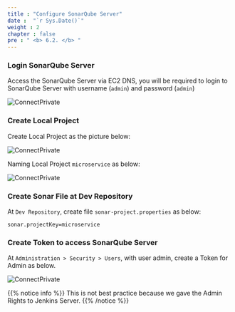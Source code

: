 ```yaml
---
title : "Configure SonarQube Server"
date :  "`r Sys.Date()`" 
weight : 2 
chapter : false
pre : " <b> 6.2. </b> "
---
```


### Login SonarQube Server

Access the SonarQube Server via EC2 DNS, you will be required to login to SonarQube Server with username (`admin`) and password (`admin`)

![ConnectPrivate](/FCJ2024-Workshop2/images/6-devsecops/6.2-sonar/sonar0.png)

### Create Local Project

Create Local Project as the picture below:

![ConnectPrivate](/FCJ2024-Workshop2/images/6-devsecops/6.2-sonar/sonar1.png)

Naming Local Project `microservice` as below:

![ConnectPrivate](/FCJ2024-Workshop2/images/6-devsecops/6.2-sonar/sonar2.png)

### Create Sonar File at Dev Repository

At `Dev Repository`, create file `sonar-project.properties` as below:

```properties
sonar.projectKey=microservice
```

### Create Token to access SonarQube Server

At `Administration > Security > Users`, with user admin, create a Token for Admin as below.

![ConnectPrivate](/FCJ2024-Workshop2/images/6-devsecops/6.2-sonar/sonar3.png)

{{% notice info %}}
This is not best practice because we gave the Admin Rights to Jenkins Server.
{{% /notice %}}
